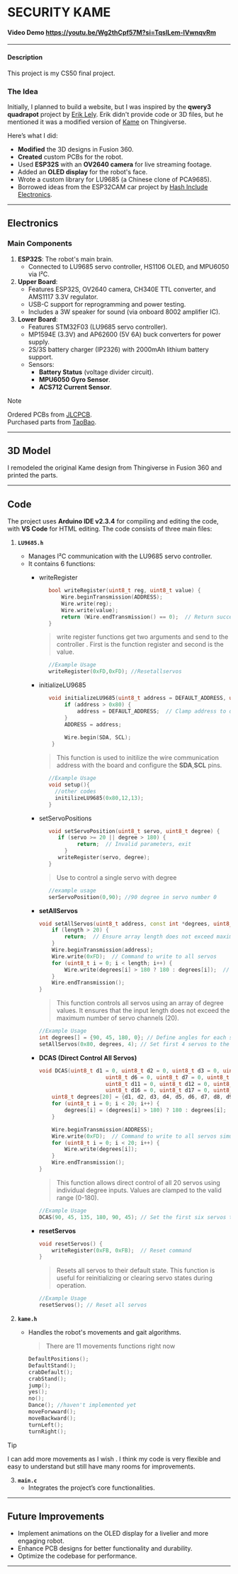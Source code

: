 # SECURITY KAME
#### Video Demo  <https://youtu.be/Wg2thCpf57M?si=TqslLem-lVwnqvRm>

---

#### Description  
This project is my CS50 final project.  

### The Idea  
Initially, I planned to build a website, but I was inspired by the **qwery3 quadrapot** project by [Erik Lely](https://youtu.be/PYqUsu_SGVk?si=kcckK-nIfiR_I-Pc). Erik didn't provide code or 3D files, but he mentioned it was a modified version of [Kame](https://www.thingiverse.com/thing:1265766) on Thingiverse.  

Here’s what I did:  
- **Modified** the 3D designs in Fusion 360.  
- **Created** custom PCBs for the robot.  
- Used **ESP32S** with an **OV2640 camera** for live streaming footage.  
- Added an **OLED display** for the robot's face.  
- Wrote a custom library for LU9685 (a Chinese clone of PCA9685).  
- Borrowed ideas from the ESP32CAM car project by [Hash Include Electronics](https://www.youtube.com/watch?v=HfQ7lhhgDOk&t=630s).  

---

## Electronics  
### Main Components
1. **ESP32S**: The robot's main brain.  
   - Connected to LU9685 servo controller, HS1106 OLED, and MPU6050 via I²C.  
2. **Upper Board**:  
   - Features ESP32S, OV2640 camera, CH340E TTL converter, and AMS1117 3.3V regulator.  
   - USB-C support for reprogramming and power testing.  
   - Includes a 3W speaker for sound (via onboard 8002 amplifier IC).  
3. **Lower Board**:  
   - Features STM32F03 (LU9685 servo controller).  
   - MP1594E (3.3V) and AP62600 (5V 6A) buck converters for power supply.  
   - 2S/3S battery charger (IP2326) with 2000mAh lithium battery support.  
   - Sensors:  
     - **Battery Status** (voltage divider circuit).  
     - **MPU6050 Gyro Sensor**.  
     - **ACS712 Current Sensor**.  

> [!NOTE]  
> Ordered PCBs from [JLCPCB](https://www.jlc.com/).  
> Purchased parts from [TaoBao](https://www.taobao.com/).  

---

## 3D Model  
I remodeled the original Kame design from Thingiverse in Fusion 360 and printed the parts.  

---

## Code  
The project uses **Arduino IDE v2.3.4** for compiling and editing the code, with **VS Code** for HTML editing. The code consists of three main files:  

1. **`LU9685.h`**  
   - Manages I²C communication with the LU9685 servo controller.  
   - It contains 6 functions:  
      - writeRegister
        ```cpp
           bool writeRegister(uint8_t reg, uint8_t value) {
               Wire.beginTransmission(ADDRESS);
               Wire.write(reg);
               Wire.write(value);
               return (Wire.endTransmission() == 0);  // Return success/failure
           }
        ```
        > write register functions get two arguments and send to the controller . First is the function register and second is the value.
        ```cpp
           //Example Usage
           writeRegister(0xFD,0xFD); //Resetallservos
        ```
      - initializeLU9685
        ```cpp
           void initializeLU9685(uint8_t address = DEFAULT_ADDRESS, uint8_t SDA = DEFAULT_SDA, uint8_t SCL = DEFAULT_SCL) {
                if (address > 0x80) {
                    address = DEFAULT_ADDRESS;  // Clamp address to default if out of range
                }
                ADDRESS = address;
            
                Wire.begin(SDA, SCL);
            }
        ```
        > This function is used to initilize the wire communication address with the board and configure the **SDA**,**SCL** pins.
        ```cpp
           //Example Usage
           void setup(){
             //other codes
             initilizeLU9685(0x80,12,13);
           }
        ```
      - setServoPositions
        ```cpp
           void setServoPosition(uint8_t servo, uint8_t degree) {
              if (servo >= 20 || degree > 180) {
                    return;  // Invalid parameters, exit
                }
              writeRegister(servo, degree);
           }
        ```
        >Use to control a single servo with degree
        ```cpp
           //example usage
           serServoPosition(0,90); //90 degree in servo number 0
        ```        
      - **setAllServos**
        ```cpp
        void setAllServos(uint8_t address, const int *degrees, uint8_t length) {
            if (length > 20) {
                return;  // Ensure array length does not exceed maximum servo channels
            }
            Wire.beginTransmission(address);
            Wire.write(0xFD);  // Command to write to all servos
            for (uint8_t i = 0; i < length; i++) {
                Wire.write(degrees[i] > 180 ? 180 : degrees[i]);  // Clamp values
            }
            Wire.endTransmission();
        }
        ```
        > This function controls all servos using an array of degree values. It ensures that the input length does not exceed the maximum number of servo channels (20).  
        ```cpp
        //Example Usage
        int degrees[] = {90, 45, 180, 0}; // Define angles for each servo
        setAllServos(0x80, degrees, 4); // Set first 4 servos to the specified angles
        ```

      - **DCAS (Direct Control All Servos)**
        ```cpp
        void DCAS(uint8_t d1 = 0, uint8_t d2 = 0, uint8_t d3 = 0, uint8_t d4 = 0, uint8_t d5 = 0,
                             uint8_t d6 = 0, uint8_t d7 = 0, uint8_t d8 = 0, uint8_t d9 = 0, uint8_t d10 = 0,
                             uint8_t d11 = 0, uint8_t d12 = 0, uint8_t d13 = 0, uint8_t d14 = 0, uint8_t d15 = 0,
                             uint8_t d16 = 0, uint8_t d17 = 0, uint8_t d18 = 0, uint8_t d19 = 0, uint8_t d20 = 0) {
            uint8_t degrees[20] = {d1, d2, d3, d4, d5, d6, d7, d8, d9, d10, d11, d12, d13, d14, d15, d16, d17, d18, d19, d20};
            for (uint8_t i = 0; i < 20; i++) {
                degrees[i] = (degrees[i] > 180) ? 180 : degrees[i];  // Clamp values
            }

            Wire.beginTransmission(ADDRESS);
            Wire.write(0xFD);  // Command to write to all servos simultaneously
            for (uint8_t i = 0; i < 20; i++) {
                Wire.write(degrees[i]);
            }
            Wire.endTransmission();
        }
        ```
        > This function allows direct control of all 20 servos using individual degree inputs. Values are clamped to the valid range (0-180).  
        ```cpp
        //Example Usage
        DCAS(90, 45, 135, 180, 90, 45); // Set the first six servos to the specified angles
        ```

      - **resetServos**
        ```cpp
        void resetServos() {
            writeRegister(0xFB, 0xFB);  // Reset command
        }
        ```
        > Resets all servos to their default state. This function is useful for reinitializing or clearing servo states during operation.  
        ```cpp
        //Example Usage
        resetServos(); // Reset all servos
        ```

2. **`kame.h`**  
   - Handles the robot's movements and gait algorithms.
     > There are 11 movements functions right now
     ```cpp
     DefaultPositions();
     DefaultStand();
     crabDefault();
     crabStand();
     jump();
     yes();
     no();
     Dance(); //haven't implemented yet
     moveForwward();
     moveBackward();
     turnLeft();
     turnRight();
     ```
> [!TIP]
> I can add more movements as I wish . I think my code is very flexible and easy to understand but still have many rooms for improvements.  

3. **`main.c`**  
   - Integrates the project’s core functionalities.  

---

## Future Improvements  
- Implement animations on the OLED display for a livelier and more engaging robot.  
- Enhance PCB designs for better functionality and durability.  
- Optimize the codebase for performance.  

---
